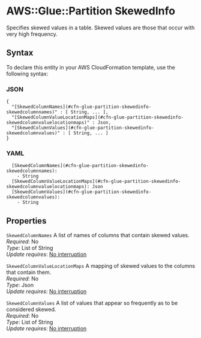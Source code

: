 # AWS::Glue::Partition SkewedInfo<a name="aws-properties-glue-partition-skewedinfo"></a>

Specifies skewed values in a table\. Skewed values are those that occur with very high frequency\.

## Syntax<a name="aws-properties-glue-partition-skewedinfo-syntax"></a>

To declare this entity in your AWS CloudFormation template, use the following syntax:

### JSON<a name="aws-properties-glue-partition-skewedinfo-syntax.json"></a>

```
{
  "[SkewedColumnNames](#cfn-glue-partition-skewedinfo-skewedcolumnnames)" : [ String, ... ],
  "[SkewedColumnValueLocationMaps](#cfn-glue-partition-skewedinfo-skewedcolumnvaluelocationmaps)" : Json,
  "[SkewedColumnValues](#cfn-glue-partition-skewedinfo-skewedcolumnvalues)" : [ String, ... ]
}
```

### YAML<a name="aws-properties-glue-partition-skewedinfo-syntax.yaml"></a>

```
  [SkewedColumnNames](#cfn-glue-partition-skewedinfo-skewedcolumnnames):
    - String
  [SkewedColumnValueLocationMaps](#cfn-glue-partition-skewedinfo-skewedcolumnvaluelocationmaps): Json
  [SkewedColumnValues](#cfn-glue-partition-skewedinfo-skewedcolumnvalues):
    - String
```

## Properties<a name="aws-properties-glue-partition-skewedinfo-properties"></a>

`SkewedColumnNames` <a name="cfn-glue-partition-skewedinfo-skewedcolumnnames"></a>
A list of names of columns that contain skewed values\.  
_Required_: No  
_Type_: List of String  
_Update requires_: [No interruption](https://docs.aws.amazon.com/AWSCloudFormation/latest/UserGuide/using-cfn-updating-stacks-update-behaviors.html#update-no-interrupt)

`SkewedColumnValueLocationMaps` <a name="cfn-glue-partition-skewedinfo-skewedcolumnvaluelocationmaps"></a>
A mapping of skewed values to the columns that contain them\.  
_Required_: No  
_Type_: Json  
_Update requires_: [No interruption](https://docs.aws.amazon.com/AWSCloudFormation/latest/UserGuide/using-cfn-updating-stacks-update-behaviors.html#update-no-interrupt)

`SkewedColumnValues` <a name="cfn-glue-partition-skewedinfo-skewedcolumnvalues"></a>
A list of values that appear so frequently as to be considered skewed\.  
_Required_: No  
_Type_: List of String  
_Update requires_: [No interruption](https://docs.aws.amazon.com/AWSCloudFormation/latest/UserGuide/using-cfn-updating-stacks-update-behaviors.html#update-no-interrupt)
